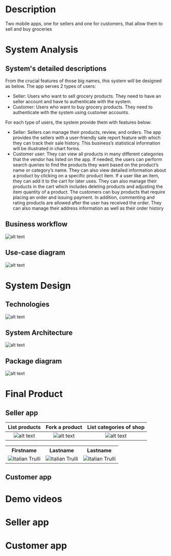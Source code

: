 # Description
Two mobile apps, one for sellers and one for customers, that allow them to sell and buy groceries
# System Analysis
## System's detailed descriptions
From the crucial features of those big names, this system will be designed as
below. The app serves 2 types of users:
- Seller: Users who want to sell grocery products. They need to have an seller
account and have to authenticate with the system.
- Customer: Users who want to buy grocery products. They need to authenticate
with the system using customer accounts.

For each type of users, the system provide them with features below:
- Seller: Sellers can manage their products, review, and orders. The app provides
the sellers with a user-friendly sale report feature with which they can track
their sale history. This business’s statistical information will be illustrated in
chart forms.
- Customer user: They can view all products in many different categories that
the vendor has listed on the app. If needed, the users can perform search
queries to find the products they want based on the product’s name or category’s name. They can also view detailed information about a product by
clicking on a specific product item. If a user like an item, they can add it to
the cart for later uses. They can also manage their products in the cart which
includes deleting products and adjusting the item quantity of a product. The
customers can buy products that require placing an order and issuing payment.
In addition, commenting and rating products are allowed after the user has received the order. They can also manage their address information as well as
their order history
## Business workflow
![alt text](https://lh3.googleusercontent.com/WuyvouZCzZ3xtWHUAlMzEbwl446IuQBcXvwdCGP4R3XBHCkaOEMKBCZrB8XiVBOBdzM7MCgACUpzq3E_HOi37ePMj4ZrTlFM9p90-S9hY9cERLHkQ3DNMJoxr4un0oP_QaMaoGJJd-qNYYfZevEv5TGURy4EX9gcrWQOnF7pzhKEbD3JGaRCpGm4V4ZC15EhJRx_bLYxf-hlM6Gi_M9mVxoeRRq01tVZkyH1kmni5qWUqp6JgSmixPLUQxaD1Q99oh1AXwE2vlW1wvUhaXTaaFJO3_wndospdWYhQoIwETOr1K1YFmjqEm5P76zGmqTnwixYoYo-HUeV4Rd7rihtfs1hf6-vQ4CcvKY3KSCdO_EmPgkmss4C-ZEpltfNd_GadQrqrUHKIMu5l2k9c8G2AEaj9RtJzZ14FoFVwjGOcuFqTjJROhGhJVvyxdJDVVPTEcKZ7DoFKZuhJw2lPACTxbNcYatr8Oz5ouBzZYR1hPjxhLGReUtiA-Lsvjx9Ha11Cxbtj9bTnexyOp8kfcuB0sx4je00cicoc4sSF3CT6_BHnVNPxoKa_EDloShovt7BG25Hk7vqIffV3MC4kxwjfWEQiGBD3LCrIhBq2y7ryKg331Xz8EKSgdhZPGK7z3jvFcBzWtXlSV74QUJVs3MPcNbvAbI4DaeYKzfAqZMHNftUo-ZKHNid0QzmtkcklAIH09SlpSNLZIS4Pu1-uGstf_SLLYxz3znB-fW7lGvDclCbCLmJ2A0Le7HJQdUqzsmKYXnsPVfdsfH78eNg4NpI_ibZN_HeVRSFQac=s250-k-rw-no "Logo Title Text 1")

## Use-case diagram
![alt text](https://lh3.googleusercontent.com/aeHLb1lfiL_TYG27hpelOLC3mQJIVpcM3nlw_ma3XoDvW8D3Z-pmrpkY-8jaSlRN4v8Lg8CDykRcsQTjfxoizS8z0Q_mz0bOQ4fUFextORm04kBXDN3TMuzE1VsIvPDNSVZugpYDz2p6sQTE3wlRoOAsRwZGTQ1KnlpBUzDifITX3ByiSL750I7eKMMj9OLEuvHU6JLIy9cal0uxpqG0OyAvbpsuAx-NUoZ1JxzejWT-0B_8Biw8WLkMbigswFj3Lw8n6aFOVUEP-I0n_ru-58uoMviMUdmji6vs-oL5M-k1I_SSC705hxMS3QrBLW1Vr1mSJ_uN60WPYEE2nyyjMp_MfwbMIYnGICAtGrc4tSxPZT-4EZrH9TUbG8kqq-CuKP25CKjkW4SgpHreETAX6vh6Bwg5YY5OTJ0C0P7OoUOWwJKz6QHQWB_FRscZ3quRqbj-Ncok84gfbZZOP-Tsv4nPy2Ve7iA-RpkiznXeuZRac8vvaxIvsrVsW3ynRJudtMh-v1Z-PHTgJFPhko7ekKrucNTHb2064D80WZp0dTE3iC1bsdePRVhm_Tc0I7HICB7XpvR-7GgNI2UpA-NDBHl3JJN6uRf7AkkMZCOZ0dNaoZRuz22vj6Lp2pBoJask7ymfX7vBwfh4R4pERJbde1eBPOjiRgamW_RBd96TC2sLTel3zVwuk9FsrFzQQiy-UVdAo2JOZ9zTpaPoF4GpVDh9GpW6E4N8VWfsoEsiAO-bNCSZ28sMAhLo_RmgbWKARNG_3J2psNxSuN6XhPAqulJKAoS1wHyXvcQ=w552-h600-no?authuser=0 "Logo Title Text 1")
# System Design
## Technologies
![alt text](https://lh3.googleusercontent.com/aZfkMRb_bSLKnFZu6FxUvARDy7HDjtLWnVLyilxCYxGojXY_-gpED1c_4iNLUM6jgV7gN0YvRR7vRVrWfiCVap4oB4CssVGCaTE7jisHQwXXtP94Drf63mZGhdbx4Bz_waXZVuqum0_ldSOKkgVSLWZqQeKL3vigqJ7r4w0FpGwdJmrVEmDOQugzMevFDMJKtnMqGBioMu_YOI9lEzy2ugcNFLlkzC_Us-2XEMXDsEUsFAB_6excqQgrr_3ZAKJlAU4Z4tA3Jm4JXU942KFJkv3eCNQAKdICkVg2uHpLvq_gJC9bHOu9KV3l3ZxNHSXdSuDgV31bdr9dZi5-HGN4y8uz5Sko4XvanRUFJywlg96ujlDZCPfDxkwtlLedzPGkfj73tWkjWFf8dpEITLp6AMQHUmNsm6BVTfY3Hu6Llms3maFBJ_Ad4IAENfo8k5gQ7z_rFCsBgSx62eukpgMT-tPcBQRJn5hR8TfXl3sx6LJ5j_2Ris_ntEOTXXFGTGbv9o2lwT8KeCUVW85lQV3NRuQ9294lSDfc_QujFz7QZbP4Mwv7WqvjkwV7-1HP5Vjo0Yvw2X8DCoCVfB7yUDdMpVVphkoc-MZdEAsjcO8E6rx69Vqq5JMvo0Uo6xvaOZOvmCFI-at4tnAEsU69dzIqSeEUw0NzNOQsKmwzNZJE6R8IJ8SdRE23gm-3xpMWGwI8wzfHSTpHuT8f31QNMgxGLcud18QfooJGRgSv0D2o15fn9D1f0unMw8fHdUxSOqvAqpCHxHwJChIAnyhECeND98kHdbP67qoz7qY=w907-h591-no?authuser=0 "Logo Title Text 1")
## System Architecture
![alt text](https://lh3.googleusercontent.com/I81LQhi_UWh--yz1B86HDcGcGTCnRZWiuThidEYCnL77oPpZMYJYZuhlTxaGQaxudenfy9Kja239PlnPZnwwKuqxOwUk3Vx3ny99FmIZ-4kNlVveeQ6TAJVkJ0BtBBuR33RaTskkirImohtUnBBWIVbOl9wSRuAg9gwUi7dUg0mqDIdFV8_1hAujuGFhdFvJWw_JQvfEi6wpRrInFAuEf86hSGendYChellM1DqS9BsVnDu59Yt8Yxpo526f1CnqXeozTLVzNe9xpCB-lPjw7xWHXdlW90haiJlRbPEBJlk4kld7fH_2k7t_RvRPBw-FZHRrSqEt8x3W2aPd4lcJVpxxIQvtdOAoP_81oR9WGN2TFGRFOR8MxbrQTiY4k-w9scARpWl7_v3OC_FW-HWmpCEMU-ax-AAAdXYtloxQV05DmzjxEgxKStQn0KcsBt7YW2KU-CfWfTLP8Zq65hJoKzmHMZtoyG0dnIwfNzeke_G7iKi6mWt7-75WFox1A8aLR5-omL6SNSA7oz7UzGSkwDJioH3KHD26k-wNyA4PY-QE8zHQ_60fGxWa-mgMAeWHs8E64RuQw7-fKiDAl6IXRPEr38XomRcjJ2GKuy6WLamKP_DjckRJqFjZA3ZhiwErgNIFqU-vv5Zu4QnaWvQJu9uOvnc8Xvn6xF4gRdYGC2_-zbtEDLI9rOb7G7JvRNbQ1FjAmif69nvWAL58JxtaGdC_-XSOOUdotkoOw2UXjUSL3eQaV-WGONz-bV1f5Qd1OrwihsIo2vVqSJHEmntxzWNN43YJY9Xf7Hk=w512-h352-no?authuser=0 "Logo Title Text 1")

## Package diagram
![alt text](https://lh3.googleusercontent.com/f1dtO5q3THbzz4txPFk5bOJHl3hjtnf962atXvk4QovS-QobUDZu7S64M4xO_n2D8EthIyvWKtsSQ1z4Xmr6OTJ1ME5rCphKQKbldyTc_Jc3Tqt8hK-O5KPXgynD1bZecahlQ5f5ovxcmlrEnWaO0LVVVEodwkCoeRk1XYlVgU2orn3e9udnPoo8OpD0wiEqHuZKgdHi7BLf_ly0D3JIefD-ck28TsIG1yiCxj8P8giKds62urztFEiPv6NZm8ekNLPLjggOai47fbW_ltAm62T0-0MfkKHVXM5cD2JvRY7NWyyRXFFUoQgvZyv6NqyLn9TpfrW5GC3RKNi4ePhatFvsd52bL74dbp03gL1rcMI7KZBxvEEslIQJ4TTpKvnk5xmhh8VULZGFDNxW2gJkuU4OVqtEP6CSs_JSC7K_tBiKrDMOs5jpfX7Yh8ga0i7q6rb6aNVi4FDpinchgHMSnwxaTT1vQ9X7-MPd2IuSa6VC-kZszEA21q-Ru-l9LQ7Q3VSWWuHjalSAjSqgoiDxeZvBPRmSKprcZsEL_wiGDSW7XWQ6SgI2my9EQznhMwGIe06GyG3wxAvTmbd-gEX87HKn-R3M_jYKcdwbxzURcSv2h-FTKqg4TL6DJ7tXsHBpgzmf0lX5LEJ-C1wl-M_OSswirZ7Wlz-ZXkX16CFDAzu9PGMxf3qkSBUmDTQeA-KNAVWxfiZV7ZJQ4nmrAjQFL0PgFpB3tfpPoaxcWEUvMr89g_koms97ZVjeBpjCs9s3xmcap0GHXIF6hPi8kgTBi_-lsUuT1t2uJbw=w323-h600-no?authuser=0 "Logo Title Text 1")
# Final Product
## Seller app
| List products        | Fork a product           | List categories of shop  |
 :-------------: |:-------------:| :-----:
![alt text](https://lh3.googleusercontent.com/YxvrGDpMCZ2aDbPPQ20xpp7fO2hG20p4AGJvL97T35wybiaKsNsoLdH-0f0nG_vlT4sYzIfjWEp6AE94CVxzo313qf_M_APvvKA4Yx6VZSm3PdZSQaAeZcZnnq0RM8aqhmMwEIkJF9QlOxfkveP1yNicCdH5p-wJuXTPVUdmwXLwohaKmuDfBk46C8telOm0_7wPlcKAqsAD_aEMr3Taa4Q5jBn9p71VySYLIm6qHKsIQtAU40nD5ERoH_ynbzSKGnjJAXtm89yrCXCIJSWmjAZ3GoAyAG1QzpQuQ47hGaeEsVQvFAW_s46-YImOBYs-lvfpr8B75Zp4eH4g8XnYRpGPTG0MLZcfekHufPApWyldXStxhIo2DJfORj9Lvrya_mQRXRQX5PhOh8K7h5vgSZhN3aCeYRz5GwcL4hCnt3UbaWKeLEB1V6Awve6UU8fv5Z9dbRpwnGmtkbS-JqrgWhQO4wHBQRB1gQNK2bZ2bwgZEDBRzfmiZ9KUzNv8BqeLh1jAcpazjSxnZOC-RL_Epl5FYULS7WkwTYdruHRoWpNDwNYvUSiCa8vS93BoL_s7kNn_Ik_qofW-72P5r57tU7JMGkTtUd-N53ZupnjwJPs75rt6Xgv_ezXSyMx1ZJeSGb6fATVOx7YhUvCrXP-tsC4ay2CNnmDz4w2VSs69HjpXxDyioVkdkgqCF3FPCloa7iwL0MoIYxsOGk0teErLdmBg9yBGIj-IYhNov4Sz_YTlolgjoSZUvdZWvME1r9VTvq6rYiPel3yAIst2K1QP8gbfZAlz7cubaG8=s250-k-rw-no "Logo Title Text 1")|![alt text](https://lh3.googleusercontent.com/bU3iwKzOMLldmge1IPBozQ4T_z2OdBXVyTqq9RXBqWE1VhH16Ue3PYORa5Pmq4P0QMht41xPfREWsiIkc6ZuT65TPL3daIpVNiHRoq3We9Eo6LGAE2KR2MuttxRmdSdT4YRgSxUcU3H17P3Z0dq_EcXSQg28_hn8TM4r2iMrGZDFr4AlToc5noByU8WppsNm6aNfWKbkSm43svzyHTODJhc17M065qwanllynPVe4vLoYYD0EEAdo2Eml1ZR_qaJAosC-7oIQaVMvXKbteiD7y9s0E42OW18V_aqDKGgtiQbXxLmgti2D1x0RHcIOGAskcdCkvw9JxU7vhQFMdsI4zLBRfcv1n_9sThcKefKmCTzGxveqduMgOuZg1N0kKPOJg78nJUpXdTM9ve7vYGUF0ofM0I9CbzpupRh1057ZKX7Y9vD83_uWNURZJcN6lTJmS6Iwh4ek5JSX_RCM0Sd2GhF4D4YK408usnPP_E6azEmeL0NLHZOUoV7ka2LbZRTOyaG-DhIiRtnaCC0QUIEg0kQsYhhtCHl9yaHDf2g3zfldFT1vQzi0zpxYWwEoffgPB3sqHiX7zdYOAaf74XEbmSvapp5CueA1i7_EE7mqHpN3Cjayu1aIH0MDzyEQrHJswQnG9OzeGacytLYTN12Qg_jZrD0gdtpS75VQyDftevGE1m6tyPJR15jTmiI88B_iGbZuPYTGjzOr1KGmbn6NFmdv_GShf4X76ouFjN6aMsEL0XWfqshPrQCGuWbz9uWAqWqrNrhk4JCRAn-S1wBJtdLXmPIR-TBpJc=w270-h600-no?authuser=0 "Logo Title Text 1") | ![alt text](https://lh3.googleusercontent.com/g3jJN4R6QGk4aksgDK0D5RAlFuXXy87aOxe8DVrCQzzK9aaRlEXVtdv4v8BumfvqTSoVpjWI1j_oTYfEJxZ78T1GOxYznsx7igk3JXXeINf8UREbEo2iSeXYpzc1Vz0b6eMq5WBisUQPx5vQpxV9NMfwjd_Yslc8dtwKzY87WvHcRrwcoB1k0N-f5D-D-UKr-XwlFOescNw0r-8NkAmIAvjufEbNxEECGCu8X0VBOQALzHCMPVvh0mkfso5WAZjDUQkeC04P8XaWmuxVqG1wFRoE4mRZHmiIQq8SjqOXoc_QsAw8UFBBAmED9izd9Kjl1YUIAXMyVV7VZPI027RNgxSj4cruSXxPJ6GIEV21yGJHSt31r5Opa35y2XBZx4kXvLIjCP5ju1b39XcYvs0Kn5wSPkuZYQ7jQVPV7oXB6iYAW0XuWV1IUQZnxKY3wu0JwHbkeCRH3mPFo5JGwl2oM9IX0SCCL1ITkZevHoeH-WZ0DTAidjOg_KwfG2EyERtf89j2XTEyWW4EJsshgLBxSiM1-F3QbZHJ2jFoMVzDEX4BNgxTnUbFTTBH0rjsHRnsu6wdsN2VTD_pwBwiqJEIub5rJFBRh1NCzIBq1KbjP4GvhxBWsVqyQtqyuPf-jgtQglTHMF632weXVkTVXmasSgfe6VuYuvDlEk7OEDBzyHP-z4mAdS8Lia2uKm_VsHOqxH017JKR2CiGyN3mHsqkEVZD_1H54bfTIoQKrmWyNqUPrLhvmXNLjch58vfrm1gt5Q3W853Nk-Mz8DNl_JIr4sHJOyxie2LVAmE=w270-h600-no?authuser=0 "Logo Title Text 1") 

<table>
  <tr>
    <th>Firstname</th>
    <th>Lastname</th>
	 <th>Lastname</th>
  </tr>
  <tr>
    <td><img src="https://lh3.googleusercontent.com/YxvrGDpMCZ2aDbPPQ20xpp7fO2hG20p4AGJvL97T35wybiaKsNsoLdH-0f0nG_vlT4sYzIfjWEp6AE94CVxzo313qf_M_APvvKA4Yx6VZSm3PdZSQaAeZcZnnq0RM8aqhmMwEIkJF9QlOxfkveP1yNicCdH5p-wJuXTPVUdmwXLwohaKmuDfBk46C8telOm0_7wPlcKAqsAD_aEMr3Taa4Q5jBn9p71VySYLIm6qHKsIQtAU40nD5ERoH_ynbzSKGnjJAXtm89yrCXCIJSWmjAZ3GoAyAG1QzpQuQ47hGaeEsVQvFAW_s46-YImOBYs-lvfpr8B75Zp4eH4g8XnYRpGPTG0MLZcfekHufPApWyldXStxhIo2DJfORj9Lvrya_mQRXRQX5PhOh8K7h5vgSZhN3aCeYRz5GwcL4hCnt3UbaWKeLEB1V6Awve6UU8fv5Z9dbRpwnGmtkbS-JqrgWhQO4wHBQRB1gQNK2bZ2bwgZEDBRzfmiZ9KUzNv8BqeLh1jAcpazjSxnZOC-RL_Epl5FYULS7WkwTYdruHRoWpNDwNYvUSiCa8vS93BoL_s7kNn_Ik_qofW-72P5r57tU7JMGkTtUd-N53ZupnjwJPs75rt6Xgv_ezXSyMx1ZJeSGb6fATVOx7YhUvCrXP-tsC4ay2CNnmDz4w2VSs69HjpXxDyioVkdkgqCF3FPCloa7iwL0MoIYxsOGk0teErLdmBg9yBGIj-IYhNov4Sz_YTlolgjoSZUvdZWvME1r9VTvq6rYiPel3yAIst2K1QP8gbfZAlz7cubaG8=s250-k-rw-no " alt="Italian Trulli">
	</td>
    <td><img src="https://lh3.googleusercontent.com/bU3iwKzOMLldmge1IPBozQ4T_z2OdBXVyTqq9RXBqWE1VhH16Ue3PYORa5Pmq4P0QMht41xPfREWsiIkc6ZuT65TPL3daIpVNiHRoq3We9Eo6LGAE2KR2MuttxRmdSdT4YRgSxUcU3H17P3Z0dq_EcXSQg28_hn8TM4r2iMrGZDFr4AlToc5noByU8WppsNm6aNfWKbkSm43svzyHTODJhc17M065qwanllynPVe4vLoYYD0EEAdo2Eml1ZR_qaJAosC-7oIQaVMvXKbteiD7y9s0E42OW18V_aqDKGgtiQbXxLmgti2D1x0RHcIOGAskcdCkvw9JxU7vhQFMdsI4zLBRfcv1n_9sThcKefKmCTzGxveqduMgOuZg1N0kKPOJg78nJUpXdTM9ve7vYGUF0ofM0I9CbzpupRh1057ZKX7Y9vD83_uWNURZJcN6lTJmS6Iwh4ek5JSX_RCM0Sd2GhF4D4YK408usnPP_E6azEmeL0NLHZOUoV7ka2LbZRTOyaG-DhIiRtnaCC0QUIEg0kQsYhhtCHl9yaHDf2g3zfldFT1vQzi0zpxYWwEoffgPB3sqHiX7zdYOAaf74XEbmSvapp5CueA1i7_EE7mqHpN3Cjayu1aIH0MDzyEQrHJswQnG9OzeGacytLYTN12Qg_jZrD0gdtpS75VQyDftevGE1m6tyPJR15jTmiI88B_iGbZuPYTGjzOr1KGmbn6NFmdv_GShf4X76ouFjN6aMsEL0XWfqshPrQCGuWbz9uWAqWqrNrhk4JCRAn-S1wBJtdLXmPIR-TBpJc=w270-h600-no?authuser=0 " alt="Italian Trulli">
	</td>
	<td><img src="https://lh3.googleusercontent.com/g3jJN4R6QGk4aksgDK0D5RAlFuXXy87aOxe8DVrCQzzK9aaRlEXVtdv4v8BumfvqTSoVpjWI1j_oTYfEJxZ78T1GOxYznsx7igk3JXXeINf8UREbEo2iSeXYpzc1Vz0b6eMq5WBisUQPx5vQpxV9NMfwjd_Yslc8dtwKzY87WvHcRrwcoB1k0N-f5D-D-UKr-XwlFOescNw0r-8NkAmIAvjufEbNxEECGCu8X0VBOQALzHCMPVvh0mkfso5WAZjDUQkeC04P8XaWmuxVqG1wFRoE4mRZHmiIQq8SjqOXoc_QsAw8UFBBAmED9izd9Kjl1YUIAXMyVV7VZPI027RNgxSj4cruSXxPJ6GIEV21yGJHSt31r5Opa35y2XBZx4kXvLIjCP5ju1b39XcYvs0Kn5wSPkuZYQ7jQVPV7oXB6iYAW0XuWV1IUQZnxKY3wu0JwHbkeCRH3mPFo5JGwl2oM9IX0SCCL1ITkZevHoeH-WZ0DTAidjOg_KwfG2EyERtf89j2XTEyWW4EJsshgLBxSiM1-F3QbZHJ2jFoMVzDEX4BNgxTnUbFTTBH0rjsHRnsu6wdsN2VTD_pwBwiqJEIub5rJFBRh1NCzIBq1KbjP4GvhxBWsVqyQtqyuPf-jgtQglTHMF632weXVkTVXmasSgfe6VuYuvDlEk7OEDBzyHP-z4mAdS8Lia2uKm_VsHOqxH017JKR2CiGyN3mHsqkEVZD_1H54bfTIoQKrmWyNqUPrLhvmXNLjch58vfrm1gt5Q3W853Nk-Mz8DNl_JIr4sHJOyxie2LVAmE=w270-h600-no?authuser=0" alt="Italian Trulli">
	</td>
  </tr>
</table>

## Customer app
# Demo videos
# Seller app
# Customer app